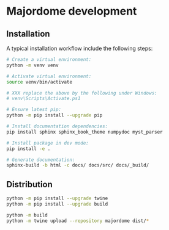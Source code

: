 # Majordome development

## Installation

A typical installation workflow include the following steps:

```bash
# Create a virtual environment:
python -m venv venv

# Activate virtual environment:
source venv/bin/activate

# XXX replace the above by the following under Windows:
# venv\Scripts\Activate.ps1 

# Ensure latest pip:
python -m pip install --upgrade pip

# Install documentation dependencies:
pip install sphinx sphinx_book_theme numpydoc myst_parser

# Install package in dev mode:
pip install -e .

# Generate documentation:
sphinx-build -b html -c docs/ docs/src/ docs/_build/
```

## Distribution

```bash
python -m pip install --upgrade twine
python -m pip install --upgrade build

python -m build
python -m twine upload --repository majordome dist/*
```
